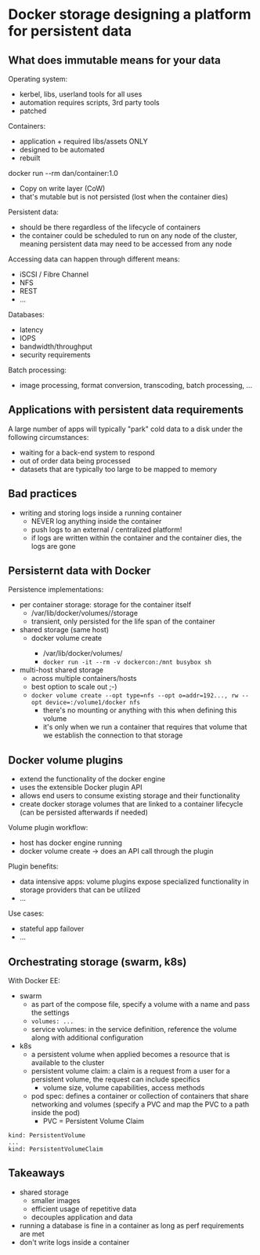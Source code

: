 # Docker storage designing a platform for persistent data

## What does immutable means for your data
Operating system:
* kerbel, libs, userland tools for all uses
* automation requires scripts, 3rd party tools
* patched

Containers:
* application + required libs/assets ONLY
* designed to be automated
* rebuilt

docker run --rm dan/container:1.0
* Copy on write layer (CoW)
* that's mutable but is not persisted (lost when the container dies)

Persistent data:
* should be there regardless of the lifecycle of containers
* the container could be scheduled to run on any node of the cluster, meaning persistent data may need to be accessed from any node

Accessing data can happen through different means:
* iSCSI / Fibre Channel
* NFS
* REST
* ...

Databases:
* latency
* IOPS
* bandwidth/throughput
* security requirements

Batch processing:
* image processing, format conversion, transcoding, batch processing, ...

## Applications with persistent data requirements
A large number of apps will typically "park" cold data to a disk under the following circumstances:
* waiting for a back-end system to respond
* out of order data being processed
* datasets that are typically too large to be mapped to memory

## Bad practices
* writing and storing logs inside a running container
  * NEVER log anything inside the container
  * push logs to an external / centralized platform!
  * if logs are written within the container and the container dies, the logs are gone

## Persisternt data with Docker
Persistence implementations:
* per container storage: storage for the container itself
  * /var/lib/docker/volumes/<uuid>/storage
  * transient, only persisted for the life span of the container
* shared storage (same host)
  * docker volume create <foo>
    * /var/lib/docker/volumes/<foo>
    * `docker run -it --rm -v dockercon:/mnt busybox sh`
* multi-host shared storage
  * across multiple containers/hosts
  * best option to scale out ;-)
  * `docker volume create --opt type=nfs --opt o=addr=192..., rw --opt device=:/volume1/docker nfs`
    * there's no mounting or anything with this when defining this volume
    * it's only when we run a container that requires that volume that we establish the connection to that storage

## Docker volume plugins
* extend the functionality of the docker engine
* uses the extensible Docker plugin API
* allows end users to consume existing storage and their functionality
* create docker storage volumes that are linked to a container lifecycle (can be persisted afterwards if needed)

Volume plugin workflow:
* host has docker engine running
* docker volume create -> does an API call through the plugin

Plugin benefits:
* data intensive apps: volume plugins expose specialized functionality in storage providers that can be utilized
* ...

Use cases:
* stateful app failover
* ...

## Orchestrating storage (swarm, k8s)

With Docker EE:
* swarm
  * as part of the compose file, specify a volume with a name and pass the settings
  * `volumes: ...`
  * service volumes: in the service definition, reference the volume along with additional configuration
* k8s
  * a persistent volume when applied becomes a resource that is available to the cluster
  * persistent volume claim: a claim is a request from a user for a persistent volume, the request can include specifics
    * volume size, volume capabilities, access methods
  * pod spec: defines a container or collection of containers that share networking and volumes (specify a PVC and map the PVC to a path inside the pod)
    * PVC = Persistent Volume Claim

```
kind: PersistentVolume
...
kind: PersistentVolumeClaim
```

## Takeaways
* shared storage
  * smaller images
  * efficient usage of repetitive data
  * decouples application and data
* running a database is fine in a container as long as perf requirements are met
* don't write logs inside a container
